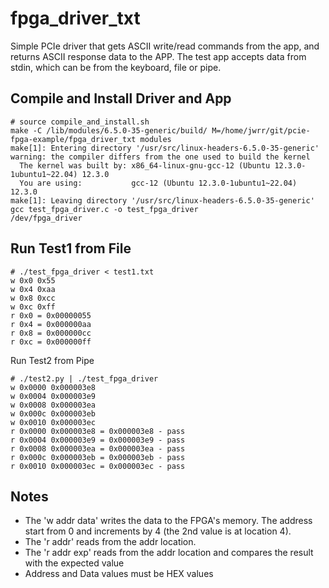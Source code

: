 fpga_driver_txt
===============
Simple PCIe driver that gets ASCII write/read commands from the app, and 
returns ASCII response data to the APP. The test app accepts data from stdin, 
which can be from the keyboard, file or pipe.


Compile and Install Driver and App
-----------------------------------

```
# source compile_and_install.sh 
make -C /lib/modules/6.5.0-35-generic/build/ M=/home/jwrr/git/pcie-fpga-example/fpga_driver_txt modules
make[1]: Entering directory '/usr/src/linux-headers-6.5.0-35-generic'
warning: the compiler differs from the one used to build the kernel
  The kernel was built by: x86_64-linux-gnu-gcc-12 (Ubuntu 12.3.0-1ubuntu1~22.04) 12.3.0
  You are using:           gcc-12 (Ubuntu 12.3.0-1ubuntu1~22.04) 12.3.0
make[1]: Leaving directory '/usr/src/linux-headers-6.5.0-35-generic'
gcc test_fpga_driver.c -o test_fpga_driver
/dev/fpga_driver
```

Run Test1 from File
-------------------

```
# ./test_fpga_driver < test1.txt 
w 0x0 0x55
w 0x4 0xaa
w 0x8 0xcc
w 0xc 0xff
r 0x0 = 0x00000055
r 0x4 = 0x000000aa
r 0x8 = 0x000000cc
r 0xc = 0x000000ff
```

Run Test2 from Pipe

```
# ./test2.py | ./test_fpga_driver
w 0x0000 0x000003e8
w 0x0004 0x000003e9
w 0x0008 0x000003ea
w 0x000c 0x000003eb
w 0x0010 0x000003ec
r 0x0000 0x000003e8 = 0x000003e8 - pass
r 0x0004 0x000003e9 = 0x000003e9 - pass
r 0x0008 0x000003ea = 0x000003ea - pass
r 0x000c 0x000003eb = 0x000003eb - pass
r 0x0010 0x000003ec = 0x000003ec - pass
```

Notes
-----

* The 'w addr data' writes the data to the FPGA's memory. The address start from 0 and increments by 4 (the 2nd value is at location 4).
* The 'r addr' reads from the addr location.
* The 'r addr exp' reads from the addr location and compares the result with the expected value
* Address and Data values must be HEX values


